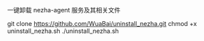 一键卸载 nezha-agent 服务及其相关文件

git clone https://github.com/WuaBai/uninstall_nezha.git
chmod +x uninstall_nezha.sh
./uninstall_nezha.sh

